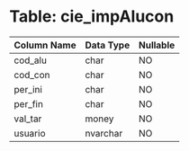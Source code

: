 # Table: cie_impAlucon

| Column Name | Data Type | Nullable |
|-------------|-----------|----------|
| cod_alu | char | NO |
| cod_con | char | NO |
| per_ini | char | NO |
| per_fin | char | NO |
| val_tar | money | NO |
| usuario | nvarchar | NO |

